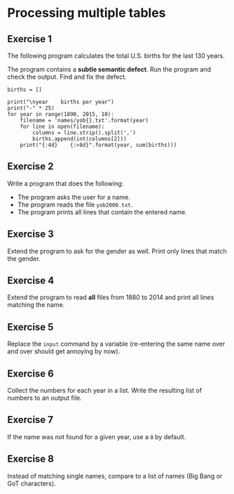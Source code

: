 
# Processing multiple tables

## Exercise 1

The following program calculates the total U.S. births for the last 130 years.

The program contains a **subtle semantic defect**. Run the program and check the output. Find and fix the defect.


    births = []

    print("\nyear    births per year")
    print("-" * 25)
    for year in range(1890, 2015, 10):
        filename = 'names/yob{}.txt'.format(year)
        for line in open(filename):
            columns = line.strip().split(',')
            births.append(int(columns[2]))
        print("{:4d}    {:>8d}".format(year, sum(births)))


## Exercise 2

Write a program that does the following:

* The program asks the user for a name.
* The program reads the file `yob2000.txt`.
* The program prints all lines that contain the entered name.

## Exercise 3

Extend the program to ask for the gender as well. Print only lines that match the gender.

## Exercise 4

Extend the program to read **all** files from 1880 to 2014 and print all lines matching the name.

## Exercise 5

Replace the `input` command by a variable (re-entering the same name over and over should get annoying by now).

## Exercise 6

Collect the numbers for each year in a list. 
Write the resulting list of numbers to an output file.

## Exercise 7

If the name was not found for a given year, use a `0` by default.

## Exercise 8

Instead of matching single names, compare to a list of names (Big Bang or GoT characters).
